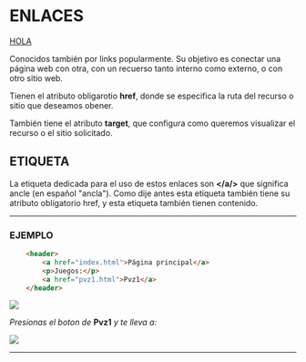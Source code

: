 # ENLACES

<a href="./atributos_enlaces.md">HOLA</a>

Conocidos también por links popularmente. Su objetivo es conectar una página web con otra, con un recuerso tanto interno como externo, o con otro sitio web.

Tienen el atributo obligarotio **href**, donde se especifica la ruta del recurso o sitio que deseamos obener.

También tiene el atributo **target**, que configura como queremos visualizar el recurso o el sitio solicitado.

## ETIQUETA

La etiqueta dedicada para el uso de estos enlaces son **</a/></a>** que significa ancle (en español "ancla"). Como dije antes esta etiqueta también tiene su atributo obligatorio href, y esta etiqueta también tienen contenido.

***

### EJEMPLO

```html
    <header>
        <a href="index.html">Página principal</a>
        <p>Juegos:</p>
        <a href="pvz1.html">Pvz1</a>
    </header>
```
<img src="https://media.discordapp.net/attachments/689476534616326208/1214746524681117756/image.png?ex=65fa3bdc&is=65e7c6dc&hm=dbea706018645ad7321bf8e5f2e98e943f31776e28a6683714332191c60e2f3c&=&format=webp&quality=lossless">

<br>

*Presionas el boton de* **Pvz1** *y te lleva a:* 

<img src="https://media.discordapp.net/attachments/689476534616326208/1214746538933485678/image.png?ex=65fa3bdf&is=65e7c6df&hm=b84d1a3fee57f7656e96006ccd6ce820f9ebbc2d5fb3d7bba60d1a555027e9ed&=&format=webp&quality=lossless">

***


